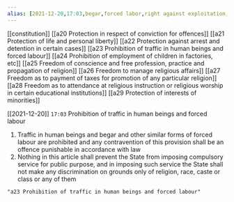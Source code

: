```yaml
---
alias: [2021-12-20,17:03,begar,forced labor,right against exploitation,Prohibition of traffic in human beings and forced labour,human trafficking]
---
```

[[constitution]] [[a20 Protection in respect of conviction for offences]] [[a21 Protection of life and personal liberty]] [[a22 Protection against arrest and detention in certain cases]] [[a23 Prohibition of traffic in human beings and forced labour]] [[a24 Prohibition of employment of children in factories, etc]] [[a25 Freedom of conscience and free profession, practice and propagation of religion]] [[a26 Freedom to manage religious affairs]] [[a27 Freedom as to payment of taxes for promotion of any particular religion]] [[a28 Freedom as to attendance at religious instruction or religious worship in certain educational institutions]] [[a29 Protection of interests of minorities]]

[[2021-12-20]]  `17:03`
Prohibition of traffic in human beings and forced labour
1) Traffic in human beings and begar and other similar forms of forced labour are prohibited and any contravention of this provision shall be an offence punishable in accordance with law
2) Nothing in this article shall prevent the State from imposing compulsory service for public purpose, and in imposing such service the State shall not make any discrimination on grounds only of religion, race, caste or class or any of them
```query 2022-03-26 18:26
"a23 Prohibition of traffic in human beings and forced labour"
```